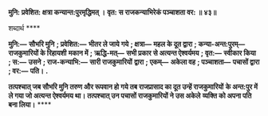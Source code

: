 **मुनि: प्रवेशित: क्षत्रा कन्यान्त:पुरमृद्धिमत् ।** **वृत: स राजकन्याभिरेकं पञ्चाशता वर: ॥ ४३॥** 

शब्दार्थ **** 

**मुनि:—** **सौभरि मुनि** **; प्रवेशित:—** **भीतर ले जाये गये** **; क्षत्रा—** **महल के दूत द्वारा** **; कन्या-अन्त:पुरम्—** **राजकुमारियों के रिहायशी** **मकान में** **; ऋद्धि-मत्—** **सभी प्रकार से अत्यन्त ऐश्वर्यमय** **; वृत:—** **स्वीकार किया** **; स:—** **उसने** **; राज-कन्याभि:—** **सारी राजकुमारियों** **द्वारा** **; एकम्—** **अकेला वह** **; पञ्चाशता—** **पचासों द्वारा** **; वर:—** **पति।** **.** 

**तत्पश्चात् जब सौभरि मुनि तरुण और रूपवान हो गये तब राजप्रासाद का दूत उन्हें राजकुमारियों** **के अन्त:पुर में ले गया जो अत्यन्त ऐश्वर्यमय था। तत्पश्चात् उन पचासों राजकुमारियों ने उस अकेले** **व्यक्ति को अपना पति बना लिया।** **** 
